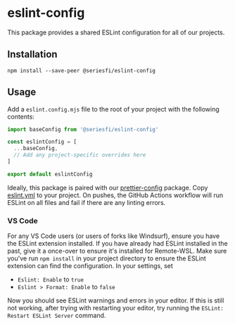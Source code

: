 # eslint-config

This package provides a shared ESLint configuration for all of our projects.

## Installation

```shell
npm install --save-peer @seriesfi/eslint-config
```

## Usage

Add a `eslint.config.mjs` file to the root of your project with the following contents:

```javascript
import baseConfig from '@seriesfi/eslint-config'

const eslintConfig = [
  ...baseConfig,
  // Add any project-specific overrides here
]

export default eslintConfig
```

Ideally, this package is paired with our [prettier-config](https://github.com/seriesfi/prettier-config) package.
Copy [eslint.yml](/.github/workflows/eslint.yml) to your project.
On pushes, the GitHub Actions workflow will run ESLint on all files and fail if there are any linting errors.

### VS Code

For any VS Code users (or users of forks like Windsurf), ensure you have the ESLint extension installed.
If you have already had ESLint installed in the past, give it a once-over to ensure it's installed for Remote-WSL.
Make sure you've run `npm install` in your project directory to ensure the ESLint extension can find the configuration.
In your settings, set

- `Eslint: Enable` to `true`
- `Eslint > Format: Enable` to `false`

Now you should see ESLint warnings and errors in your editor.
If this is still not working, after trying with restarting your editor, try running the `ESLint: Restart ESLint Server`
command.
